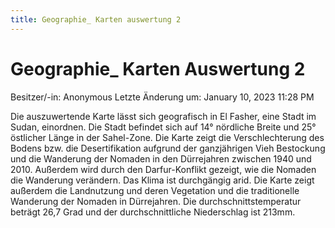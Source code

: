 ```yaml
---
title: Geographie_ Karten auswertung 2
---
```

# Geographie_ Karten Auswertung 2

Besitzer/-in: Anonymous
Letzte Änderung um: January 10, 2023 11:28 PM

Die auszuwertende Karte lässt sich geografisch in El Fasher, eine Stadt im Sudan, einordnen. Die Stadt befindet sich auf 14° nördliche Breite und 25° östlicher Länge in der Sahel-Zone. Die Karte zeigt die Verschlechterung des Bodens bzw. die Desertifikation aufgrund der ganzjährigen Vieh Bestockung und die Wanderung der Nomaden in den Dürrejahren zwischen 1940 und 2010. Außerdem wird durch den Darfur-Konflikt gezeigt, wie die Nomaden die Wanderung verändern. Das Klima ist durchgängig arid. Die Karte zeigt außerdem die Landnutzung und deren Vegetation und die traditionelle Wanderung der Nomaden in Dürrejahren. Die durchschnittstemperatur beträgt 26,7 Grad und der durchschnittliche Niederschlag ist 213mm.